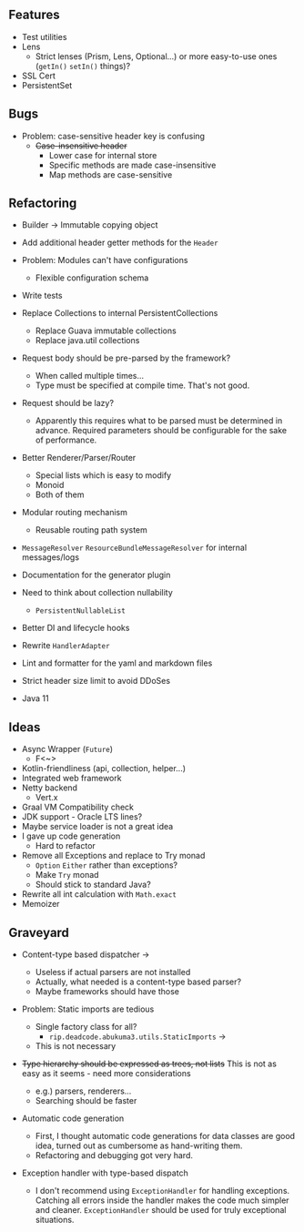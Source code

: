 ## Features

* Test utilities
* Lens
    * Strict lenses (Prism, Lens, Optional...) or more easy-to-use ones (`getIn()` `setIn()` things)?
* SSL Cert
* PersistentSet


## Bugs

* Problem: case-sensitive header key is confusing
    * ~~Case-insensitive header~~
        * Lower case for internal store
        * Specific methods are made case-insensitive
        * Map methods are case-sensitive


## Refactoring

* Builder -> Immutable copying object
* Add additional header getter methods for the `Header`
* Problem: Modules can't have configurations
    * Flexible configuration schema
* Write tests
* Replace Collections to internal PersistentCollections
    * Replace Guava immutable collections
    * Replace java.util collections
* Request body should be pre-parsed by the framework?
    * When called multiple times...
    * Type must be specified at compile time. That's not good.
* Request should be lazy?
    * Apparently this requires what to be parsed must be determined in advance.
      Required parameters should be configurable for the sake of performance.
* Better Renderer/Parser/Router
    * Special lists which is easy to modify
    * Monoid
    * Both of them

* Modular routing mechanism
    * Reusable routing path system 
* `MessageResolver` `ResourceBundleMessageResolver` for internal messages/logs
* Documentation for the generator plugin
* Need to think about collection nullability
    * `PersistentNullableList`
* Better DI and lifecycle hooks
* Rewrite `HandlerAdapter`
* Lint and formatter for the yaml and markdown files
* Strict header size limit to avoid DDoSes
* Java 11


## Ideas

* Async Wrapper (`Future`)
    * F<~>
* Kotlin-friendliness (api, collection, helper...)
* Integrated web framework
* Netty backend
    * Vert.x
* Graal VM Compatibility check
* JDK support - Oracle LTS lines?
* Maybe service loader is not a great idea
* I gave up code generation
    * Hard to refactor
* Remove all Exceptions and replace to Try monad
    * `Option` `Either` rather than exceptions?
    * Make `Try` monad
    * Should stick to standard Java?
* Rewrite all int calculation with `Math.exact`
* Memoizer


## Graveyard

* Content-type based dispatcher
->
    * Useless if actual parsers are not installed
    * Actually, what needed is a content-type based parser?
    * Maybe frameworks should have those

* Problem: Static imports are tedious
    * Single factory class for all?
        * `rip.deadcode.abukuma3.utils.StaticImports`
->
    * This is not necessary

* ~~Type hierarchy should be expressed as trees, not lists~~ This is not as easy as it seems - need more considerations
    * e.g.) parsers, renderers...
    * Searching should be faster

* Automatic code generation
    * First, I thought automatic code generations for data classes are good idea,
      turned out as cumbersome as hand-writing them.
    * Refactoring and debugging got very hard.

* Exception handler with type-based dispatch
    * I don't recommend using `ExceptionHandler` for handling exceptions.
      Catching all errors inside the handler makes the code much simpler and cleaner.
      `ExceptionHandler` should be used for truly exceptional situations.
